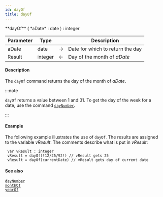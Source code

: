 ```yaml
---
id: dayOf
title: dayOf
---
```




<!-- REF #_command_.dayOf.Syntax -->**dayOf** ( *aDate* : date ) : integer<!-- END REF -->


<!-- REF #_command_.dayOf.Params -->
|Parameter|Type||Description|
|---------|--- |:---:|------|
|aDate|date|->|Date for which to return the day|
|Result|integer|<-|Day of the month of *aDate*|
<!-- END REF -->


#### Description

The `dayOf` command <!-- REF #_command_.dayOf.Summary -->returns the day of the month of *aDate*<!-- END REF -->.

:::note

`dayOf` returns a value between 1 and 31. To get the day of the week for a date, use the command [`dayNumber`](#daynumber).

:::


#### Example

The following example illustrates the use of `dayOf`. The results are assigned to the variable *vResult*. The comments describe what is put in *vResult*:

```qs
 var vResult : integer
 vResult = dayOf(!12/25/92!) // vResult gets 25
 vResult = dayOf(currentDate) // vResult gets day of current date

```


#### See also

[`dayNumber`](#daynumber)<br/>
[`monthOf`](#monthof)<br/>
[`yearOf`](#yearof)
